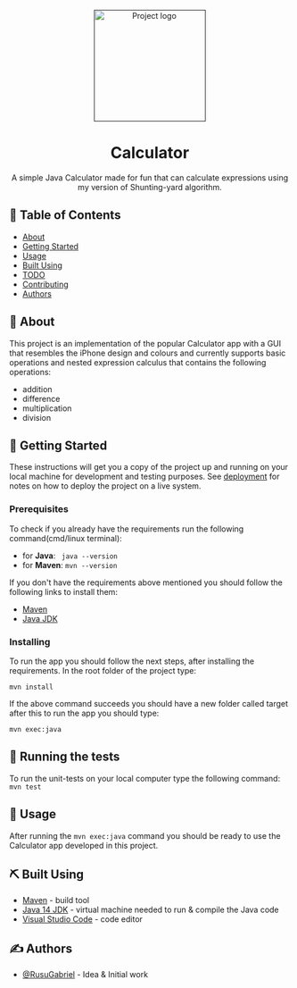 <p align="center">
  <a href="" rel="noopener">
 <img width=200px height=200px src="https://raw.githubusercontent.com/RusuGabriel/Calculator/master/src/main/resources/logo.png" alt="Project logo"></a>
</p>

<h1 align="center">Calculator</h3>


<p align="center"> A simple Java Calculator made for fun that can calculate expressions using my version of Shunting-yard 
 algorithm.
    <br> 
</p>

## 📝 Table of Contents
- [About](#about)
- [Getting Started](#getting_started)
- [Usage](#usage)
- [Built Using](#built_using)
- [TODO](../TODO.md)
- [Contributing](../CONTRIBUTING.md)
- [Authors](#authors)

## 🧐 About <a name = "about"></a>
This project is an implementation of the popular Calculator app with a GUI that resembles the iPhone design and colours and currently supports basic operations and nested expression calculus that contains the following operations:
- addition
- difference
- multiplication
- division

## 🏁 Getting Started <a name = "getting_started"></a>
These instructions will get you a copy of the project up and running on your local machine for development and testing purposes. See [deployment](#deployment) for notes on how to deploy the project on a live system.

### Prerequisites
To check if you already have the requirements
run the following command(cmd/linux terminal):
- for __Java__: ``` java --version```
- for __Maven__: ``` mvn --version ```

If you don't have the requirements above mentioned you should follow the following links to install them:
- [Maven](https://maven.apache.org/)
- [Java JDK](https://www.oracle.com/java/technologies/javase-jdk14-downloads.html)

### Installing
To run the app you should follow the next steps, after installing the requirements. In the root folder of the project type:

```
mvn install
```

If the above command succeeds you should have a new folder called target after this to run the app you should type:
```
mvn exec:java
```

## 🔧 Running the tests <a name = "tests"></a>
To run the unit-tests on your local computer type the following command: ```mvn test```

## 🎈 Usage <a name="usage"></a>
After running the ```mvn exec:java``` command you should be ready to use the Calculator app developed in this project.

## ⛏️ Built Using <a name = "built_using"></a>
- [Maven](https://maven.apache.org/) - build tool
- [Java 14 JDK](https://www.oracle.com/java/technologies/javase-jdk14-downloads.html) - virtual machine needed to run & compile the Java code
- [Visual Studio Code](https://vuejs.org/) - code editor


## ✍️ Authors <a name = "authors"></a>
- [@RusuGabriel](https://github.com/RusuGabriel) - Idea & Initial work